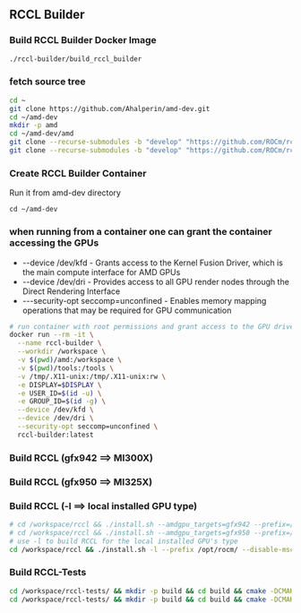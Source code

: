 ## RCCL Builder

### Build RCCL Builder Docker Image

```bash
./rccl-builder/build_rccl_builder
```

### fetch source tree

```bash
cd ~
git clone https://github.com/Ahalperin/amd-dev.git
cd ~/amd-dev
mkdir -p amd
cd ~/amd-dev/amd
git clone --recurse-submodules -b "develop" "https://github.com/ROCm/rccl"
git clone --recurse-submodules -b "develop" "https://github.com/ROCm/rccl-tests"
```

### Create RCCL Builder Container

Run it from amd-dev directory
```shell
cd ~/amd-dev
```

### when running from a container one can grant the container accessing the GPUs
- --device /dev/kfd - Grants access to the Kernel Fusion Driver, which is the main compute interface for AMD GPUs
- --device /dev/dri - Provides access to all GPU render nodes through the Direct Rendering Interface
- ---security-opt seccomp=unconfined - Enables memory mapping operations that may be required for GPU communication

```bash
# run container with root permissions and grant access to the GPU drivers
docker run --rm -it \
  --name rccl-builder \
  --workdir /workspace \
  -v $(pwd)/amd:/workspace \
  -v $(pwd)/tools:/tools \
  -v /tmp/.X11-unix:/tmp/.X11-unix:rw \
  -e DISPLAY=$DISPLAY \
  -e USER_ID=$(id -u) \
  -e GROUP_ID=$(id -g) \
  --device /dev/kfd \
  --device /dev/dri \
  --security-opt seccomp=unconfined \
  rccl-builder:latest
```


### Build RCCL (gfx942 ==> MI300X)
### Build RCCL (gfx950 ==> MI325X)
### Build RCCL (-l ==> local installed GPU type)

```bash
# cd /workspace/rccl && ./install.sh --amdgpu_targets=gfx942 --prefix=/workspace/rccl/install/ --tests_build
# cd /workspace/rccl && ./install.sh --amdgpu_targets=gfx950 --prefix=/workspace/rccl/install/ --tests_build
# use -l to build RCCL for the local installed GPU's type
cd /workspace/rccl && ./install.sh -l --prefix /opt/rocm/ --disable-mscclpp --disable-msccl-kernel --tests_build
```

### Build RCCL-Tests

```bash
cd /workspace/rccl-tests/ && mkdir -p build && cd build && cmake -DCMAKE_BUILD_TYPE=Release -DUSE_MPI=ON -DCMAKE_PREFIX_PATH="/workspace/rccl/install;${MPI_INSTALL_PREFIX}" -DGPU_TARGETS=gfx942 .. && make -j6
cd /workspace/rccl-tests/ && mkdir -p build && cd build && cmake -DCMAKE_BUILD_TYPE=Release -DUSE_MPI=ON -DCMAKE_PREFIX_PATH="/workspace/rccl/install;${MPI_INSTALL_PREFIX}" -DGPU_TARGETS=gfx950 .. && make -j6
```
